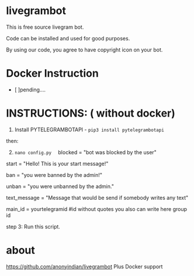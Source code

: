 # livegrambot
This is free source livegram bot.

Code can be installed and used for good purposes.

By using our code, you agree to have copyright icon on your bot.

# Docker Instruction
- [ ]pending....

# INSTRUCTIONS: ( without docker)
1.  Install PYTELEGRAMBOTAPI - `pip3 install pytelegrambotapi`

then:

2. `nano config.py  `
blocked = "bot was blocked by the user"

start = "Hello! This is your start message!"

ban = "you were banned by the admin!"

unban = "you were unbanned by the admin."

text_message = "Message that would be send if somebody writes any text"

main_id = yourtelegramid #id without quotes you also can write here group id


step 3: Run this script.


# about
https://github.com/anonyindian/livegrambot Plus Docker support

